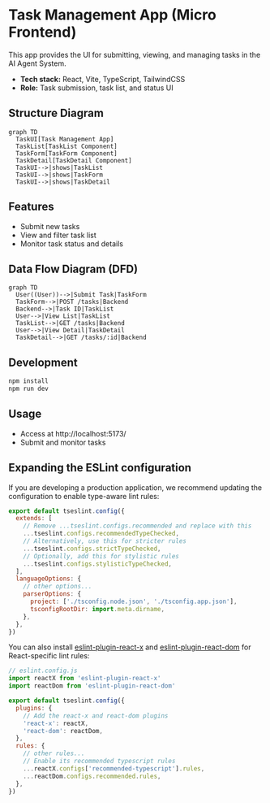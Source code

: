 # Task Management App (Micro Frontend)

This app provides the UI for submitting, viewing, and managing tasks in the AI Agent System.

- **Tech stack:** React, Vite, TypeScript, TailwindCSS
- **Role:** Task submission, task list, and status UI

## Structure Diagram
```mermaid
graph TD
  TaskUI[Task Management App]
  TaskList[TaskList Component]
  TaskForm[TaskForm Component]
  TaskDetail[TaskDetail Component]
  TaskUI-->|shows|TaskList
  TaskUI-->|shows|TaskForm
  TaskUI-->|shows|TaskDetail
```

## Features
- Submit new tasks
- View and filter task list
- Monitor task status and details

## Data Flow Diagram (DFD)
```mermaid
graph TD
  User((User))-->|Submit Task|TaskForm
  TaskForm-->|POST /tasks|Backend
  Backend-->|Task ID|TaskList
  User-->|View List|TaskList
  TaskList-->|GET /tasks|Backend
  User-->|View Detail|TaskDetail
  TaskDetail-->|GET /tasks/:id|Backend
```

## Development
```sh
npm install
npm run dev
```

## Usage
- Access at http://localhost:5173/
- Submit and monitor tasks

## Expanding the ESLint configuration

If you are developing a production application, we recommend updating the configuration to enable type-aware lint rules:

```js
export default tseslint.config({
  extends: [
    // Remove ...tseslint.configs.recommended and replace with this
    ...tseslint.configs.recommendedTypeChecked,
    // Alternatively, use this for stricter rules
    ...tseslint.configs.strictTypeChecked,
    // Optionally, add this for stylistic rules
    ...tseslint.configs.stylisticTypeChecked,
  ],
  languageOptions: {
    // other options...
    parserOptions: {
      project: ['./tsconfig.node.json', './tsconfig.app.json'],
      tsconfigRootDir: import.meta.dirname,
    },
  },
})
```

You can also install [eslint-plugin-react-x](https://github.com/Rel1cx/eslint-react/tree/main/packages/plugins/eslint-plugin-react-x) and [eslint-plugin-react-dom](https://github.com/Rel1cx/eslint-react/tree/main/packages/plugins/eslint-plugin-react-dom) for React-specific lint rules:

```js
// eslint.config.js
import reactX from 'eslint-plugin-react-x'
import reactDom from 'eslint-plugin-react-dom'

export default tseslint.config({
  plugins: {
    // Add the react-x and react-dom plugins
    'react-x': reactX,
    'react-dom': reactDom,
  },
  rules: {
    // other rules...
    // Enable its recommended typescript rules
    ...reactX.configs['recommended-typescript'].rules,
    ...reactDom.configs.recommended.rules,
  },
})
```
